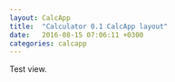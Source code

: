 ```yaml
---
layout: CalcApp
title:  "Calculator 0.1 CalcApp layout"
date:   2016-08-15 07:06:11 +0300
categories: calcapp
---
```

Test view.
